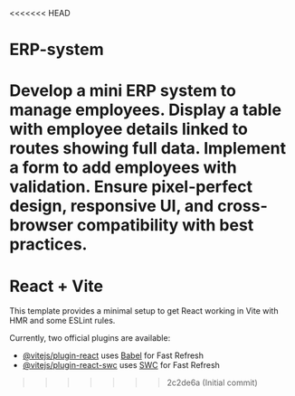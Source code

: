 <<<<<<< HEAD
# ERP-system
Develop a mini ERP system to manage employees. Display a table with employee details linked to routes showing full data. Implement a form to add employees with validation. Ensure pixel-perfect design, responsive UI, and cross-browser compatibility with best practices.
=======
# React + Vite

This template provides a minimal setup to get React working in Vite with HMR and some ESLint rules.

Currently, two official plugins are available:

- [@vitejs/plugin-react](https://github.com/vitejs/vite-plugin-react/blob/main/packages/plugin-react/README.md) uses [Babel](https://babeljs.io/) for Fast Refresh
- [@vitejs/plugin-react-swc](https://github.com/vitejs/vite-plugin-react-swc) uses [SWC](https://swc.rs/) for Fast Refresh
>>>>>>> 2c2de6a (Initial commit)
